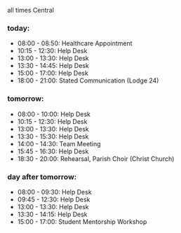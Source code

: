 all times Central

### today:

* 08:00 - 08:50: Healthcare Appointment 
* 10:15 - 12:30: Help Desk
* 13:00 - 13:30: Help Desk
* 13:30 - 14:45: Help Desk
* 15:00 - 17:00: Help Desk
* 18:00 - 21:00: Stated Communication (Lodge 24)

### tomorrow:

* 08:00 - 10:00: Help Desk
* 10:15 - 12:30: Help Desk
* 13:00 - 13:30: Help Desk
* 13:30 - 15:30: Help Desk
* 14:00 - 14:30: Team Meeting
* 15:45 - 16:30: Help Desk
* 18:30 - 20:00: Rehearsal, Parish Choir (Christ Church)

### day after tomorrow:

* 08:00 - 09:30: Help Desk
* 09:45 - 12:30: Help Desk
* 13:00 - 13:30: Help Desk
* 13:30 - 14:15: Help Desk
* 15:00 - 17:00: Student Mentorship Workshop
